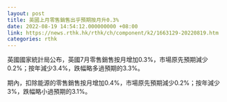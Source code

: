 ```yaml
---
layout: post
title: 英國上月零售銷售出乎預期按月升0.3%
date: 2022-08-19 14:54:12.000000000 +08:00
link: https://news.rthk.hk/rthk/ch/component/k2/1663129-20220819.htm
categories: rthk
---
```


英國國家統計局公布，英國7月零售銷售按月增加0.3%，市場原先預期減少0.2%；按年減少3.4%，跌幅略多過預期的3.3%。

期內，扣除能源的零售銷售按月增加0.4%，市場原先預期減少0.2%；按年減少3%，跌幅略小過預期的3.1%。

